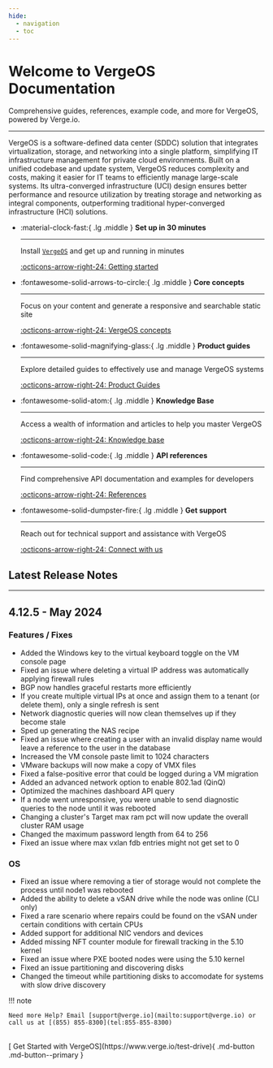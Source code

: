 ```yaml
---
hide:
  - navigation
  - toc
---
```


<!--
Paste this script at the bottom of your HTML before the </body> tag.
See more style and config options on our docs
https://github.com/Mintplex-Labs/anything-llm/tree/master/embed/README.md
-->
<script
  data-embed-id="1321e816-9003-440e-9c18-6c0823c38ae7"
  data-base-api-url="https://vergebot.subether.me/api/embed"
  data-chat-icon="support"
  data-greeting="Welcome to the VergeBot, what can I help you with today?"
  data-no-sponsor="please"
  data-assistant-name="VergeBot"
  data-brand-image-url="https://www.verge.io/wp-content/uploads/2022/12/vergeio-icon.png"
  data-assistant-icon="https://www.verge.io/wp-content/uploads/2022/12/vergeio-icon.png"
  data-support-email="support@verge.io"
  src="https://vergebot.subether.me/embed/anythingllm-chat-widget.min.js">
</script>


# Welcome to VergeOS Documentation
Comprehensive guides, references, example code, and more for VergeOS, powered by Verge.io.

***

VergeOS is a software-defined data center (SDDC) solution that integrates virtualization, storage, and networking into a single platform, simplifying IT infrastructure management for private cloud environments. Built on a unified codebase and update system, VergeOS reduces complexity and costs, making it easier for IT teams to efficiently manage large-scale systems. Its ultra-converged infrastructure (UCI) design ensures better performance and resource utilization by treating storage and networking as integral components, outperforming traditional hyper-converged infrastructure (HCI) solutions.


<div class="grid cards" markdown>

-   :material-clock-fast:{ .lg .middle } __Set up in 30 minutes__

    ---

    Install [`VergeOS`](#) and get up
    and running in minutes

    [:octicons-arrow-right-24: Getting started](implementation-guide/introduction/)

-   :fontawesome-solid-arrows-to-circle:{ .lg .middle } __Core concepts__

    ---

    Focus on your content and generate a responsive and searchable static site

    [:octicons-arrow-right-24: VergeOS concepts](implementation-guide/concepts/)

-   :fontawesome-solid-magnifying-glass:{ .lg .middle } __Product guides__

    ---

    Explore detailed guides to effectively use and manage VergeOS systems

    [:octicons-arrow-right-24: Product Guides](kb/category/api/)

-   :fontawesome-solid-atom:{ .lg .middle } __Knowledge Base__

    ---

    Access a wealth of information and articles to help you master VergeOS

    [:octicons-arrow-right-24: Knowledge base](kb/)

-   :fontawesome-solid-code:{ .lg .middle } __API references__

    ---

    Find comprehensive API documentation and examples for developers

    [:octicons-arrow-right-24: References](#)

-   :fontawesome-solid-dumpster-fire:{ .lg .middle } __Get support__

    ---

     Reach out for technical support and assistance with VergeOS

    [:octicons-arrow-right-24: Connect with us](support/)


</div>


## Latest Release Notes
***
## 4.12.5 - May 2024

### Features / Fixes
* Added the Windows key to the virtual keyboard toggle on the VM console page
* Fixed an issue where deleting a virtual IP address was automatically applying firewall rules
* BGP now handles graceful restarts more efficiently
* If you create multiple virtual IPs at once and assign them to a tenant (or delete them), only a single refresh is sent
* Network diagnostic queries will now clean themselves up if they become stale
* Sped up generating the NAS recipe
* Fixed an issue where creating a user with an invalid display name would leave a reference to the user in the database
* Increased the VM console paste limit to 1024 characters
* VMware backups will now make a copy of VMX files
* Fixed a false-positive error that could be logged during a VM migration
* Added an advanced network option to enable 802.1ad (QinQ)
* Optimized the machines dashboard API query
* If a node went unresponsive, you were unable to send diagnostic queries to the node until it was rebooted
* Changing a cluster's Target max ram pct will now update the overall cluster RAM usage
* Changed the maximum password length from 64 to 256
* Fixed an issue where max vxlan fdb entries might not get set to 0

### OS
* Fixed an issue where removing a tier of storage would not complete the process until node1 was rebooted
* Added the ability to delete a vSAN drive while the node was online (CLI only)
* Fixed a rare scenario where repairs could be found on the vSAN under certain conditions with certain CPUs
* Added support for additional NIC vendors and devices
* Added missing NFT counter module for firewall tracking in the 5.10 kernel
* Fixed an issue where PXE booted nodes were using the 5.10 kernel
* Fixed an issue partitioning and discovering disks
* Changed the timeout while partitioning disks to accomodate for systems with slow drive discovery


!!! note

    Need more Help? Email [support@verge.io](mailto:support@verge.io) or call us at [(855) 855-8300](tel:855-855-8300)

<br>
[ Get Started with VergeOS](https://www.verge.io/test-drive){ .md-button .md-button--primary }


